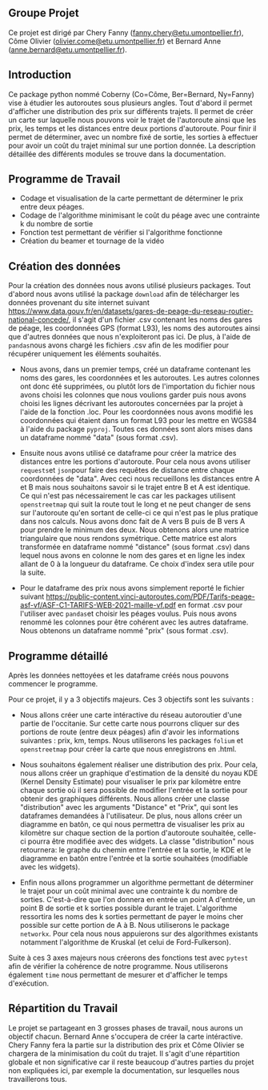## Groupe Projet
Ce projet est dirigé par Chery Fanny (fanny.chery@etu.umontpellier.fr), Côme Olivier (olivier.come@etu.umontpellier.fr) et Bernard Anne (anne.bernard@etu.umontpellier.fr).

## Introduction
Ce package python nommé Coberny (Co=Côme, Ber=Bernard, Ny=Fanny) vise à étudier les autoroutes sous plusieurs angles. Tout d'abord il permet d'afficher une distribution des prix sur différents trajets. Il permet de créer un carte sur laquelle nous pouvons voir le trajet de l'autoroute ainsi que les prix, les temps et les distances entre deux portions d'autoroute. Pour finir il permet de déterminer, avec un nombre fixé de sortie, les sorties à effectuer pour avoir un coût du trajet minimal sur une portion donnée. La description détaillée des différents modules se trouve dans la documentation.

## Programme de Travail
- Codage et visualisation de la carte permettant de déterminer le prix entre deux péages. 
- Codage de l'algorithme minimisant le coût du péage avec une contrainte k du nombre de sortie 
- Fonction test permettant de vérifier si l'algorithme fonctionne
- Création du beamer et tournage de la vidéo

## Création des données
Pour la création des données nous avons utilisé plusieurs packages. Tout d'abord nous avons utilisé la package ```download``` afin de télécharger les données provenant du site internet suivant https://www.data.gouv.fr/en/datasets/gares-de-peage-du-reseau-routier-national-concede/, il s'agit d'un fichier .csv contenant les noms des gares de péage, les coordonnées GPS (format L93), les noms des autoroutes ainsi que d'autres données que nous n'exploiteront pas ici. De plus, à l'aide de ```pandas```nous avons chargé les fichiers .csv afin de les modifier pour récupérer uniquement les éléments souhaités. 

- Nous avons, dans un premier temps, créé un dataframe contenant les noms des gares, les coordonnées et les autoroutes. Les autres colonnes ont donc été supprimées, ou plutôt lors de l'importation du fichier nous avons choisi les colonnes que nous voulions garder puis nous avons choisi les lignes décrivant les autoroutes concernées par la projet à l'aide de la fonction .loc. Pour les coordonnées nous avons modifié les coordonnées qui étaient dans un format L93 pour les mettre en WGS84 à l'aide du package ```pyproj```. Toutes ces données sont alors mises dans un dataframe nommé "data" (sous format .csv).

- Ensuite nous avons utilisé ce dataframe pour créer la matrice des distances entre les portions d'autoroute. Pour cela nous avons utiliser ```requests```et ```json```pour faire des requêtes de distance entre chaque coordonnées de "data". Avec ceci nous recueillons les distances entre A et B mais nous souhaitons savoir si le trajet entre B et A est identique. Ce qui n'est pas nécessairement le cas car les packages utilisent ```openstreetmap``` qui suit la route tout le long et ne peut changer de sens sur l'autoroute qu'en sortant de celle-ci ce qui n'est pas le plus pratique dans nos calculs. Nous avons donc fait de A vers B puis de B vers A pour prendre le minimum des deux. Nous obtenons alors une matrice triangulaire que nous rendons symétrique. Cette matrice est alors transformée en dataframe nommé "distance" (sous format .csv) dans lequel nous avons en colonne le nom des gares et en ligne les index allant de 0 à la longueur du dataframe. Ce choix d'index sera utile pour la suite.

- Pour le dataframe des prix nous avons simplement reporté le fichier suivant https://public-content.vinci-autoroutes.com/PDF/Tarifs-peage-asf-vf/ASF-C1-TARIFS-WEB-2021-maille-vf.pdf en format .csv pour l'utiliser avec ```pandas```et choisir les péages voulus. Puis nous avons renommé les colonnes pour être cohérent avec les autres dataframe. Nous obtenons un dataframe nommé "prix" (sous format .csv).

## Programme détaillé
Après les données nettoyées et les dataframe créés nous pouvons commencer le programme. 

Pour ce projet, il y a 3 objectifs majeurs. Ces 3 objectifs sont les suivants : 

- Nous allons créer une carte intéractive du réseau autoroutier d'une partie de l'occitanie. Sur cette carte nous pourrons cliquer sur des portions de route (entre deux péages) afin d'avoir les informations suivantes : prix, km, temps. Nous utiliserons les packages ```folium``` et ```openstreetmap``` pour créer la carte que nous enregistrons en .html.

- Nous souhaitons également réaliser une distribution des prix. Pour cela, nous allons créer un graphique d'estimation de la densité du noyau KDE (Kernel Density Estimate) pour visualiser le prix par kilomètre entre chaque sortie où il sera possible de modifier l'entrée et la sortie pour obtenir des graphiques différents. Nous allons créer une classe "distribution" avec les arguments "Distance" et "Prix", qui sont les dataframes demandées à l'utilisateur. De plus, nous allons créer un diagramme en batôn, ce qui nous permettra de visualiser les prix au kilomètre sur chaque section de la portion d'autoroute souhaitée, celle-ci pourra être modifiée avec des widgets. La classe "distribution" nous retournera: le graphe du chemin entre l'entrée et la sortie, le KDE et le diagramme en batôn entre l'entrée et la sortie souhaitées (modifiable avec les widgets).

- Enfin nous allons programmer un algorithme permettant de déterminer le trajet pour un coût minimal avec une contrainte k du nombre de sorties. C'est-à-dire que l'on donnera en entrée un point A d'entrée, un point B de sortie et k sorties possible durant le trajet. L'algorithme ressortira les noms des k sorties permettant de payer le moins cher possible sur cette portion de A à B. Nous utiliserons le package ```networkx```. Pour cela nous nous appuierons sur des algorithmes existants notamment l'algorithme de Kruskal (et celui de Ford-Fulkerson).

Suite à ces 3 axes majeurs nous créerons des fonctions test avec ```pytest``` afin de vérifier la cohérence de notre programme. Nous utiliserons également ```time``` nous permettant de mesurer et d'afficher le temps d'exécution. 

## Répartition du Travail
Le projet se partageant en 3 grosses phases de travail, nous aurons un objectif chacun. Bernard Anne s'occupera de créer la carte intéractive. Chery Fanny fera la partie sur la distribution des prix et Côme Olivier se chargera de la minimisation du coût du trajet. Il s'agit d'une répartition globale et non significative car il reste beaucoup d'autres parties du projet non expliquées ici, par exemple la documentation, sur lesquelles nous travaillerons tous. 
